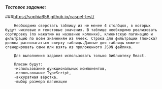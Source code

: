 ***Тестовое задание:***

###https://sophia656.github.io/caspel-test/

        Необходимо сверстать таблицу из не менее 4 столбцов, в которых будут числовые и текстовые значения. В таблице необходимо реализовать сортировку (по нажатию на название колонки), клиентскую пагинацию и фильтрацию по всем значениям из ячеек. Строка для фильтрации (поиска) должна располагаться сверху таблицы.Данные для таблицы можете сгенерировать сами или взять из приложенного JSON файлика.

        Для выполнения задания использовать только библиотеку React.

        Плюсом будут: 
        -использование функциональных компонентов,
        -использование TypeScript,
        -аккуратная вёрстка,
        -выбор размера пагинации
